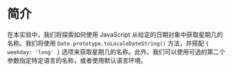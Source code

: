# 简介

在本实验中，我们将探索如何使用 JavaScript 从给定的日期对象中获取星期几的名称。我们将使用 `Date.prototype.toLocaleDateString()` 方法，并搭配 `{ weekday: 'long' }` 选项来获取星期几的名称。此外，我们可以使用可选的第二个参数指定特定语言的名称，或者使用默认语言环境。
